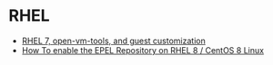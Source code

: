 # RHEL

- [RHEL 7, open-vm-tools, and guest customization](http://www.boche.net/blog/2015/08/09/rhel-7-open-vm-tools-and-guest-customization/)
- [How To enable the EPEL Repository on RHEL 8 / CentOS 8 Linux](https://linuxconfig.org/redhat-8-epel-install-guide)
